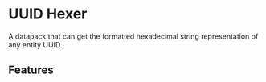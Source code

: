 # UUID Hexer
A datapack that can get the formatted hexadecimal string representation of any entity UUID.

## Features
